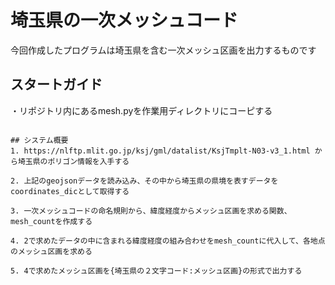 # 埼玉県の一次メッシュコード
今回作成したプログラムは埼玉県を含む一次メッシュ区画を出力するものです
## スタートガイド
・リポジトリ内にあるmesh.pyを作業用ディレクトリにコーピする
```

## システム概要
1. https://nlftp.mlit.go.jp/ksj/gml/datalist/KsjTmplt-N03-v3_1.html から埼玉県のポリゴン情報を入手する

2. 上記のgeojsonデータを読み込み、その中から埼玉県の県境を表すデータをcoordinates_dicとして取得する

3. 一次メッシュコードの命名規則から、緯度経度からメッシュ区画を求める関数、mesh_countを作成する

4. 2で求めたデータの中に含まれる緯度経度の組み合わせをmesh_countに代入して、各地点のメッシュ区画を求める

5. 4で求めたメッシュ区画を{埼玉県の２文字コード:メッシュ区画}の形式で出力する

